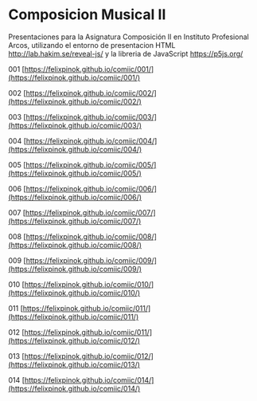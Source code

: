 # Composicion Musical II
Presentaciones para la Asignatura Composición II en Instituto Profesional Arcos, utilizando el entorno de presentacion HTML http://lab.hakim.se/reveal-js/ y la libreria de JavaScript https://p5js.org/


001 [https://felixpinok.github.io/comiic/001/](https://felixpinok.github.io/comiic/001/)

002 [https://felixpinok.github.io/comiic/002/](https://felixpinok.github.io/comiic/002/)

003 [https://felixpinok.github.io/comiic/003/](https://felixpinok.github.io/comiic/003/)

004 [https://felixpinok.github.io/comiic/004/](https://felixpinok.github.io/comiic/004/)

005 [https://felixpinok.github.io/comiic/005/](https://felixpinok.github.io/comiic/005/)

006 [https://felixpinok.github.io/comiic/006/](https://felixpinok.github.io/comiic/006/)

007 [https://felixpinok.github.io/comiic/007/](https://felixpinok.github.io/comiic/007/)

008 [https://felixpinok.github.io/comiic/008/](https://felixpinok.github.io/comiic/008/)

009 [https://felixpinok.github.io/comiic/009/](https://felixpinok.github.io/comiic/009/)

010 [https://felixpinok.github.io/comiic/010/](https://felixpinok.github.io/comiic/010/)

011 [https://felixpinok.github.io/comiic/011/](https://felixpinok.github.io/comiic/011/)

012 [https://felixpinok.github.io/comiic/011/](https://felixpinok.github.io/comiic/012/)

013 [https://felixpinok.github.io/comiic/012/](https://felixpinok.github.io/comiic/013/)

014 [https://felixpinok.github.io/comiic/014/](https://felixpinok.github.io/comiic/014/)
